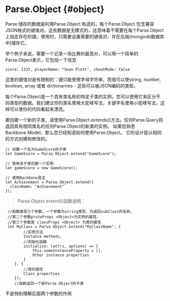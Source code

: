 # Parse.Object {#object}

Parse 储存的数据是利用Parse.Object 构造的，每个Parse.Object 包含兼容JSON格式的键值对。这些数据是无模式的，这意味着不需要在每个Parse.Object上指定存在的键。使用时，只需要设置需要的键值对，并在后端\(mongodb数据库中\)储存它。

举个例子来说，需要一个记录一场比赛的最高分，可以用一个简单的Parse.Object表示，它包括一下信息

```
score: 1337, playerName: "Sean Plott", cheatMode: false
```

这里的键值对是有限制的：键只能使用字母字符串，而值可以使string, number, boolean, array 或者 dictionarires - 这些可以被JSON编码的类型。

每个Parse.Object是一个具有类名称的特定子类的实例，您可以使用它来区分不同类型的数据。我们建议你的类名使用大驼峰写法，关键字名使用小驼峰写法，这样可以使你的代码看起来漂亮。

要创建一个新的子类，请使用Parse.Object.extends\(\)方法。任何Parse.Query将返回具有相同类名的任何Parse.Object的新类的实例。 如果您熟悉Backbone.Model，那么您已经知道如何使用Parse.Object。 它的设计是以相同的方式创建和修改的。

```
// 创建一个名为GameScore的子类
let GameScore = Parse.Object.extend("GameScore");

// 使用该子类创建一个实例
let gameScore = new GameScore();

// 使用Backbone语法
let Achievement = Parse.Object.extend({
  className: "Achievement"
});
```

> Parse.Object.extend\(\)函数说明：

```
 //函数接受三个参数，一个参数为string类型，为返回subClass的名称，
 //第二个参数protoProps <Object>为实例的属性，
 //第三个参数是 classProps <Object> 为类的属性
 let MyClass = Parse.Object.extend("MyClassName", {
        //实例方法
        Instance methods,
        //初始化函数
        initialize: (attrs, options) => {
            this.someInstanceProperty = [],
            Other instance properties
        }
    }, {
        //类的属性
        Class properties 
    });
    //函数返回一个新Parse.Object的子类
```

不是特别理解后面两个参数的作用


